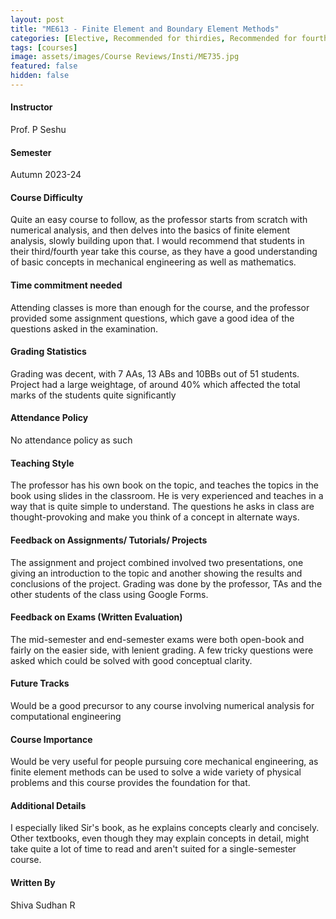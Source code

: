 ```yaml
---
layout: post
title: "ME613 - Finite Element and Boundary Element Methods"
categories: [Elective, Recommended for thirdies, Recommended for fourthies, Structural Engineering, Thermal and Fluids Engineering, Computational Engineering]
tags: [courses]
image: assets/images/Course Reviews/Insti/ME735.jpg
featured: false
hidden: false
---
```


#### Instructor
Prof. P Seshu

#### Semester
Autumn 2023-24

#### Course Difficulty
Quite an easy course to follow, as the professor starts from scratch with numerical analysis, and then delves into the basics of finite element analysis, slowly building upon that. I would recommend that students in their third/fourth year take this course, as they have a good understanding of basic concepts in mechanical engineering as well as mathematics.

#### Time commitment needed
Attending classes is more than enough for the course, and the professor provided some assignment questions, which gave a good idea of the questions asked in the examination.

#### Grading Statistics
Grading was decent, with 7 AAs, 13 ABs and 10BBs out of 51 students. Project had a large weightage, of around 40% which affected the total marks of the students quite significantly 

#### Attendance Policy
No attendance policy as such

#### Teaching Style
The professor has his own book on the topic, and teaches the topics in the book using slides in the classroom. He is very experienced and teaches in a way that is quite simple to understand. The questions he asks in class are thought-provoking and make you think of a concept in alternate ways.

#### Feedback on Assignments/ Tutorials/ Projects
The assignment and project combined involved two presentations, one giving an introduction to the topic and another showing the results and conclusions of the project. Grading was done by the professor, TAs and the other students of the class using Google Forms.

#### Feedback on Exams (Written Evaluation)
The mid-semester and end-semester exams were both open-book and fairly on the easier side, with lenient grading. A few tricky questions were asked which could be solved with good conceptual clarity. 

#### Future Tracks
Would be a good precursor to any course involving numerical analysis for computational engineering

#### Course Importance
Would be very useful for people pursuing core mechanical engineering, as finite element methods can be used to solve a wide variety of physical problems and this course provides the foundation for that.

#### Additional Details
I especially liked Sir's book, as he explains concepts clearly and concisely. Other textbooks, even though they may explain concepts in detail, might take quite a lot of time to read and aren't suited for a single-semester course.

#### Written By
Shiva Sudhan R

